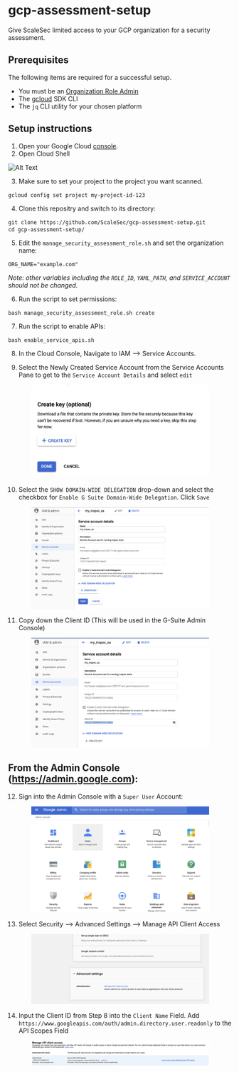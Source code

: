 # gcp-assessment-setup
Give ScaleSec limited access to your GCP organization for a security assessment.

## Prerequisites
The following items are required for a successful setup.

- You must be an [Organization Role Admin](https://console.cloud.google.com/iam-admin/roles/details/roles<iam.organizationRoleAdmin)
- The [gcloud](https://cloud.google.com/sdk/) SDK CLI
- The `jq` CLI utility for your chosen platform

## Setup instructions

1. Open your Google Cloud [console](https://console.cloud.google.com).
2. Open Cloud Shell

![Alt Text](https://cloud.google.com/shell/docs/images/shellstart-update.gif)


3. Make sure to set your project to the project you want scanned.

```
gcloud config set project my-project-id-123
```

4. Clone this repositry and switch to its directory:

```
git clone https://github.com/ScaleSec/gcp-assessment-setup.git
cd gcp-assessment-setup/
```

5. Edit the `manage_security_assessment_role.sh` and set the organization name:

```
ORG_NAME="example.com"
```

_Note: other variables including the `ROLE_ID`, `YAML_PATH`, and `SERVICE_ACCOUNT` should not be changed._ 


6. Run the script to set permissions:

```
bash manage_security_assessment_role.sh create
```

7. Run the script to enable APIs:

```
bash enable_service_apis.sh
```

8. In the Cloud Console, Navigate to IAM --> Service Accounts. 

9. Select the Newly Created Service Account from the Service Accounts Pane to get to the `Service Account Details` and select `edit`
<p align="center">
    <img src="./IMG/CREATE_KEY.png" alt="drawing" width="400"/>
</p>

10. Select the `SHOW DOMAIN-WIDE DELEGATION` drop-down and select the checkbox for `Enable G Suite Domain-Wide Delegation`.  Click `Save`

<p align="center">
    <img src="./IMG/DWD_SA.png" alt="drawing" width="400"/>
</p>

11. Copy down the Client ID (This will be used in the G-Suite Admin Console)

<p align="center">
    <img src="./IMG/Client_ID.png" alt="drawing" width="400"/>
</p>

## From the Admin Console (https://admin.google.com):

12. Sign into the Admin Console with a `Super User` Account:

<p align="center">
    <img src="./IMG/ADMIN_CONSOLE.png" alt="drawing" width="400"/>
</p>

13. Select Security --> Advanced Settings --> Manage API Client Access

<p align="center">
    <img src="./IMG/ADV_SETTINGS.png" alt="drawing" width="400"/>
</p>

14. Input the Client ID from Step 8 into the `Client Name` Field.  Add `https://www.googleapis.com/auth/admin.directory.user.readonly` to the API Scopes Field

<p align="center">
    <img src="./IMG/ADD_SCOPES.png" alt="drawing" width="400"/>
</p>